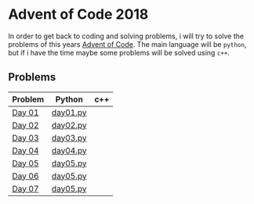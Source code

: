 # Advent of Code 2018

In order to get back to coding and solving problems, i will try to solve the problems of this years [Advent of Code](https://adventofcode). The main language will be `python`, but if i have the time maybe some problems will be solved using `c++`.

## Problems

| Problem                                       | Python                     | c++ |
| --------------------------------------------- | -------------------------- | --- |
| [Day 01](https://adventofcode.com/2018/day/1) | [day01.py](day01/day01.py) |     |
| [Day 02](https://adventofcode.com/2018/day/2) | [day02.py](day02/day02.py) |     |
| [Day 03](https://adventofcode.com/2018/day/3) | [day03.py](day03/day03.py) |     |
| [Day 04](https://adventofcode.com/2018/day/4) | [day04.py](day04/day04.py) |     |
| [Day 05](https://adventofcode.com/2018/day/5) | [day05.py](day05/day05.py) |     |
| [Day 06](https://adventofcode.com/2018/day/6) | [day05.py](day06/day06.py) |     |
| [Day 07](https://adventofcode.com/2018/day/7) | [day05.py](day07/day07.py) |     |

